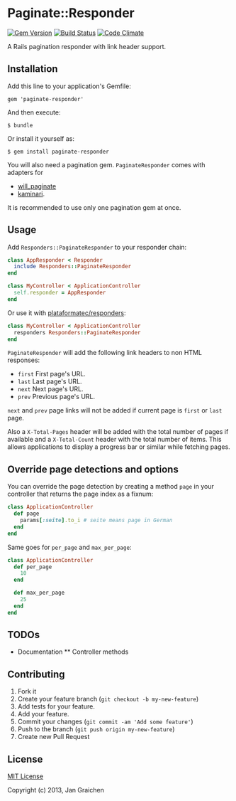 # Paginate::Responder 

[![Gem Version](https://badge.fury.io/rb/paginate-responder.png)](http://badge.fury.io/rb/paginate-responder)
[![Build Status](https://travis-ci.org/jgraichen/paginate-responder.png?branch=master)](https://travis-ci.org/jgraichen/paginate-responder)
[![Code Climate](https://codeclimate.com/github/jgraichen/paginate-responder.png)](https://codeclimate.com/github/jgraichen/paginate-responder)

A Rails pagination responder with link header support.

## Installation

Add this line to your application's Gemfile:

    gem 'paginate-responder'

And then execute:

    $ bundle

Or install it yourself as:

    $ gem install paginate-responder

You will also need a pagination gem. `PaginateResponder` comes with adapters for
* [will_paginate](https://github.com/mislav/will_paginate)
* [kaminari](https://github.com/amatsuda/kaminari).

It is recommended to use only one pagination gem at once.

## Usage

Add `Responders::PaginateResponder` to your responder chain:

```ruby
class AppResponder < Responder
  include Responders::PaginateResponder
end

class MyController < ApplicationController
  self.responder = AppResponder
end
```

Or use it with [plataformatec/responders](https://github.com/plataformatec/responders):

```ruby
class MyController < ApplicationController
  responders Responders::PaginateResponder
end
```

`PaginateResponder` will add the following link headers to
non HTML responses:

* `first` First page's URL.
* `last` Last page's URL.
* `next` Next page's URL.
* `prev` Previous page's URL.

`next` and `prev` page links will not be added if current
page is `first` or `last` page.

Also a `X-Total-Pages` header will be added with the total
number of pages if available and a `X-Total-Count` header 
with the total number of items. This allows applications
to display a progress bar or similar while fetching pages.

## Override page detections and options

You can override the page detection by creating a method
`page` in your controller that returns the page index as
a fixnum:

```ruby
class ApplicationController
  def page
    params[:seite].to_i # seite means page in German
  end
end
```

Same goes for `per_page` and `max_per_page`:

```ruby
class ApplicationController
  def per_page
    10
  end

  def max_per_page
    25
  end
end
```

## TODOs

* Documentation
** Controller methods

## Contributing

1. Fork it
2. Create your feature branch (`git checkout -b my-new-feature`)
3. Add tests for your feature.
4. Add your feature.
5. Commit your changes (`git commit -am 'Add some feature'`)
6. Push to the branch (`git push origin my-new-feature`)
7. Create new Pull Request

## License

[MIT License](http://www.opensource.org/licenses/mit-license.php)

Copyright (c) 2013, Jan Graichen
